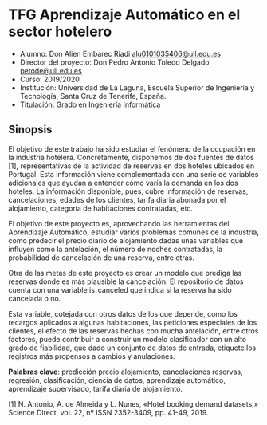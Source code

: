 
# TFG Aprendizaje Automático en el sector hotelero

* Alumno: Don Alien Embarec Riadi <alu0101035406@ull.edu.es>
* Director del proyecto: Don Pedro Antonio Toledo Delgado <petode@ull.edu.es>
* Curso: 2019/2020
* Institución: Universidad de La Laguna, Escuela Superior de Ingeniería y Tecnología, Santa Cruz de Tenerife, España.
* Titulación: Grado en Ingeniería Informática

## Sinopsis

El objetivo de este trabajo ha sido estudiar el fenómeno de la ocupación en
la industria hotelera. Concretamente, disponemos de dos fuentes de datos
[1], representativas de la actividad de reservas en dos hoteles ubicados en
Portugal. Esta información viene complementada con una serie de variables
adicionales que ayudan a entender cómo varía la demanda en los dos
hoteles.
La información disponible, pues, cubre información de reservas,
cancelaciones, edades de los clientes, tarifa diaria abonada por el
alojamiento, categoría de habitaciones contratadas, etc.

El objetivo de este proyecto es, aprovechando las herramientas del
Aprendizaje Automático, estudiar varios problemas comunes de la industria,
como predecir el precio diario de alojamiento dadas unas variables que
influyen como la antelación, el número de noches contratadas, la probabilidad
de cancelación de una reserva, entre otras.

Otra de las metas de este proyecto es crear un modelo que prediga las
reservas donde es más plausible la cancelación. El repositorio de datos
cuenta con una variable is_canceled que indica si la reserva ha sido
cancelada o no.

Esta variable, cotejada con otros datos de los que depende, como los
recargos aplicados a algunas habitaciones, las peticiones especiales de los
clientes, el efecto de las reservas hechas con mucha antelación, entre otros
factores, puede contribuir a construir un modelo clasificador con un alto grado
de fiabilidad, que dado un conjunto de datos de entrada, etiquete los registros
más propensos a cambios y anulaciones.

**Palabras clave**: predicción precio alojamiento, cancelaciones reservas, regresión,
clasificación, ciencia de datos, aprendizaje automático, aprendizaje supervisado,
tarifa diaria de alojamiento.

[1] N. Antonio, A. de Almeida y L. Nunes, «Hotel booking demand datasets,»
Science Direct, vol. 22, nº ISSN 2352-3409, pp. 41-49, 2019. 